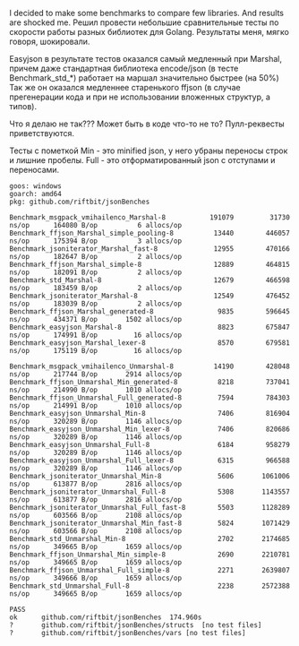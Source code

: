 I decided to make some benchmarks to compare few libraries. And results are shocked me.
Решил провести небольшие сравнительные тесты по скорости работы разных библиотек для Golang. Результаты меня, мягко говоря, шокировали. 

Easyjson в результате тестов оказался самый медленный при Marshal, причем даже стандартная библиотека encode/json (в тесте Benchmark_std_*) работает на маршал значительно быстрее (на 50%)
Так же он оказался медленнее старенького ffjson (в случае прегенерации кода и при не использовании вложенных структур, а типов).

Что я делаю не так??? Может быть в коде что-то не то?
Пулл-реквесты приветствуются.

Тесты с пометкой Min - это minified json, у него убраны переносы строк и лишние пробелы. Full - это отформатированный json с отступами и переносами.

```
goos: windows
goarch: amd64
pkg: github.com/riftbit/jsonBenches

Benchmark_msgpack_vmihailenco_Marshal-8        	  191079	     31730 ns/op	  164080 B/op	       6 allocs/op
Benchmark_ffjson_Marshal_simple_pooling-8      	   13440	    446057 ns/op	  175394 B/op	       3 allocs/op
Benchmark_jsoniterator_Marshal_fast-8          	   12955	    470166 ns/op	  182647 B/op	       2 allocs/op
Benchmark_ffjson_Marshal_simple-8              	   12889	    464815 ns/op	  182091 B/op	       2 allocs/op
Benchmark_std_Marshal-8                        	   12679	    466598 ns/op	  183459 B/op	       2 allocs/op
Benchmark_jsoniterator_Marshal-8               	   12549	    476452 ns/op	  183039 B/op	       2 allocs/op
Benchmark_ffjson_Marshal_generated-8           	    9835	    596645 ns/op	  434371 B/op	    1502 allocs/op
Benchmark_easyjson_Marshal-8                   	    8823	    675847 ns/op	  174991 B/op	      16 allocs/op
Benchmark_easyjson_Marshal_lexer-8             	    8570	    679581 ns/op	  175119 B/op	      16 allocs/op

Benchmark_msgpack_vmihailenco_Unmarshal-8      	   14190	    428048 ns/op	  217744 B/op	    2914 allocs/op
Benchmark_ffjson_Unmarshal_Min_generated-8     	    8218	    737041 ns/op	  214990 B/op	    1010 allocs/op
Benchmark_ffjson_Unmarshal_Full_generated-8    	    7594	    784303 ns/op	  214991 B/op	    1010 allocs/op
Benchmark_easyjson_Unmarshal_Min-8             	    7406	    816904 ns/op	  320289 B/op	    1146 allocs/op
Benchmark_easyjson_Unmarshal_Min_lexer-8       	    7406	    820686 ns/op	  320289 B/op	    1146 allocs/op
Benchmark_easyjson_Unmarshal_Full-8            	    6184	    958279 ns/op	  320289 B/op	    1146 allocs/op
Benchmark_easyjson_Unmarshal_Full_lexer-8      	    6315	    966588 ns/op	  320289 B/op	    1146 allocs/op
Benchmark_jsoniterator_Unmarshal_Min-8         	    5606	   1061006 ns/op	  613877 B/op	    2816 allocs/op
Benchmark_jsoniterator_Unmarshal_Full-8        	    5308	   1143557 ns/op	  613877 B/op	    2816 allocs/op
Benchmark_jsoniterator_Unmarshal_Full_fast-8   	    5503	   1128289 ns/op	  603566 B/op	    2108 allocs/op
Benchmark_jsoniterator_Unmarshal_Min_fast-8    	    5824	   1071429 ns/op	  603566 B/op	    2108 allocs/op
Benchmark_std_Unmarshal_Min-8                  	    2702	   2174685 ns/op	  349665 B/op	    1659 allocs/op
Benchmark_ffjson_Unmarshal_Min_simple-8        	    2690	   2210781 ns/op	  349665 B/op	    1659 allocs/op
Benchmark_ffjson_Unmarshal_Full_simple-8       	    2271	   2639807 ns/op	  349666 B/op	    1659 allocs/op
Benchmark_std_Unmarshal_Full-8                 	    2238	   2572388 ns/op	  349665 B/op	    1659 allocs/op

PASS
ok  	github.com/riftbit/jsonBenches	174.960s
?   	github.com/riftbit/jsonBenches/structs	[no test files]
?   	github.com/riftbit/jsonBenches/vars	[no test files]
```